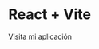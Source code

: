 # React + Vite

[Visita mi aplicación]([https://usuario.github.io/repo/](https://glideroy.github.io/first-project-with-react/)https://glideroy.github.io/first-project-with-react/)
